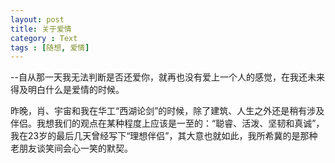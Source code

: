 ```yaml
---
layout: post
title: 关于爱情
category : Text
tags : [随想, 爱情]
---
```

--自从那一天我无法判断是否还爱你，就再也没有爱上一个人的感觉，在我还未来得及明白什么是爱情的时候。

昨晚，肖、宇宙和我在华工“西湖论剑”的时候，除了建筑、人生之外还是稍有涉及伴侣。我想我们的观点在某种程度上应该是一至的：“聪睿、活泼、坚韧和真诚”，我在23岁的最后几天曾经写下“理想伴侣”，其大意也就如此，我所希冀的是那种老朋友谈笑间会心一笑的默契。